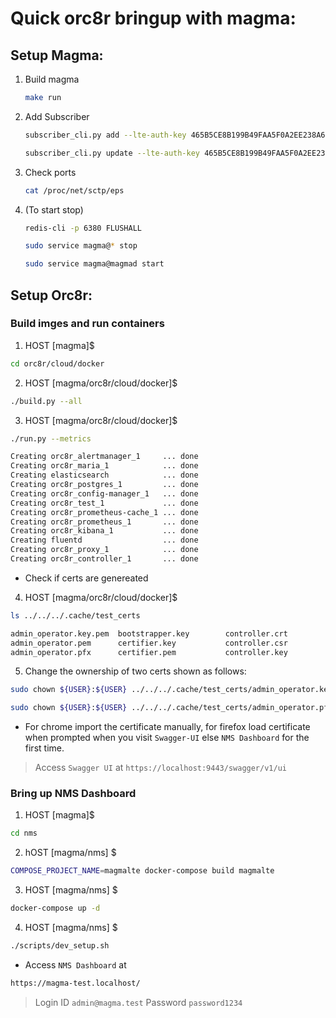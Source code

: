# Quick orc8r bringup with magma:

## Setup Magma:
1.  Build magma
    ```bash
    make run 
    ```
2.  Add Subscriber 
    ```bash
    subscriber_cli.py add --lte-auth-key 465B5CE8B199B49FAA5F0A2EE238A6BC --lte-auth-opc E8ED289DEBA952E4283B54E88E6183CA IMSI001010000000001  
    
    ```
    ```bash
    subscriber_cli.py update --lte-auth-key 465B5CE8B199B49FAA5F0A2EE238A6BC --apn-config internet,9,1,0,0,3000,4000,0,,,, --apn-config oai.ipv4,9,1,0,0,3000,4000,0,,,, --apn-config INTERNET,9,1,0,0,3000,4000,0,,,, --lte-auth-opc E8ED289DEBA952E4283B54E88E6183CA IMSI001010000000001
    ```

3.  Check ports
    ```bash 
    cat /proc/net/sctp/eps
    ```

4.  (To start stop)
    ```bash 
    redis-cli -p 6380 FLUSHALL
    ```
    ```bash 
    sudo service magma@* stop
    ```
    ```bash 
    sudo service magma@magmad start
    ```


## Setup Orc8r:
### Build imges and run containers

1. HOST [magma]$  
```bash 
cd orc8r/cloud/docker
```

2. HOST [magma/orc8r/cloud/docker]$ 
```bash
./build.py --all
```
3. HOST [magma/orc8r/cloud/docker]$ 
```bash
./run.py --metrics
```

```bash
Creating orc8r_alertmanager_1     ... done
Creating orc8r_maria_1            ... done
Creating elasticsearch            ... done
Creating orc8r_postgres_1         ... done
Creating orc8r_config-manager_1   ... done
Creating orc8r_test_1             ... done
Creating orc8r_prometheus-cache_1 ... done
Creating orc8r_prometheus_1       ... done
Creating orc8r_kibana_1           ... done
Creating fluentd                  ... done
Creating orc8r_proxy_1            ... done
Creating orc8r_controller_1       ... done
```
* Check if certs are genereated

4. HOST [magma/orc8r/cloud/docker]$ 
```bash
ls ../../../.cache/test_certs
```
```bash
admin_operator.key.pem  bootstrapper.key        controller.crt          rootCA.key
admin_operator.pem      certifier.key           controller.csr          rootCA.pem
admin_operator.pfx      certifier.pem           controller.key          rootCA.srl
```
5. Change the ownership of two certs shown as follows:
```bash
sudo chown ${USER}:${USER} ../../../.cache/test_certs/admin_operator.key.pem
```
```bash
sudo chown ${USER}:${USER} ../../../.cache/test_certs/admin_operator.pfx 
```
* For chrome import the certificate manually, for firefox load certificate when prompted when you visit `Swagger-UI` else `NMS Dashboard` for the first time.
> Access `Swagger UI` at `https://localhost:9443/swagger/v1/ui`

### Bring up NMS Dashboard

1. HOST [magma]$
```bash
cd nms
```
2. hOST [magma/nms] $ 
```bash
COMPOSE_PROJECT_NAME=magmalte docker-compose build magmalte
```

3. HOST [magma/nms] $ 
```bash
docker-compose up -d
```

4. HOST [magma/nms] $ 
```bash
./scripts/dev_setup.sh
```
* Access `NMS Dashboard` at
```bash
https://magma-test.localhost/
```

> Login ID `admin@magma.test`
> Password `password1234`
